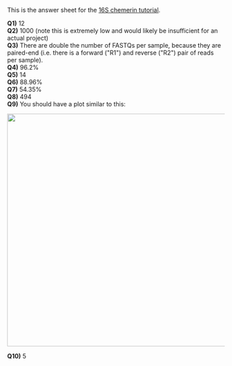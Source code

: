 This is the answer sheet for the [16S chemerin tutorial](https://github.com/mlangill/microbiome_helper/wiki/16S-tutorial-(chemerin)).

**Q1)** 12  
**Q2)** 1000 (note this is extremely low and would likely be insufficient for an actual project)  
**Q3)** There are double the number of FASTQs per sample, because they are paired-end (i.e. there is a forward ("R1") and reverse ("R2") pair of reads per sample).  
**Q4)** 96.2%    
**Q5)** 14   
**Q6)** 88.96%  
**Q7)** 54.35%  
**Q8)** 494  
**Q9)** You should have a plot similar to this:  

<img src="https://www.dropbox.com/s/po5e0erwhtcvcmu/g__Prevotella_barplot.png?raw=1" height="539" width="659.4">
  
  
**Q10)** 5  